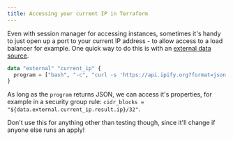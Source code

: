 ```yaml
---
title: Accessing your current IP in Terraform
---
```


Even with session manager for accessing instances, sometimes it's handy to just open up a port to your current IP address - to allow access to a load balancer for example. One quick way to do this is with an [external data source](https://registry.terraform.io/providers/hashicorp/external/latest/docs/data-sources/data_source).

```terraform
data "external" "current_ip" {
  program = ["bash", "-c", "curl -s 'https://api.ipify.org?format=json'"]
}
```

As long as the `program` returns JSON, we can access it's properties, for example in a security group rule: `cidr_blocks = "${data.external.current_ip.result.ip}/32"`.

Don't use this for anything other than testing though, since it'll change if anyone else runs an apply!